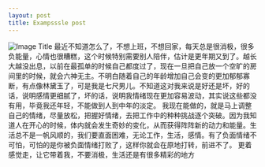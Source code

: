 ```yaml
---
layout: post
title: Exampsssle post
---
```




![Image Title](http://24.media.tumblr.com/035bff34ba22313e2f60abb270fa4db5/tumblr_mrstwfsaND1qdtwy3o1_500.jpg)
最近不知道怎么了，不想上班，不想回家，每天总是很消极，很多负能量，心情也很糟糕，这个时候特别需要别人陪伴，估计是更年期又到了。越长大越没出息，以前在最孤单的时候自己都度过了，现在一旦把自己放一个空旷的房间里的时候，就会六神无主。不明白随着自己的年龄增加自己会变的更加郁郁寡断，有点像林黛玉了，可是我是七尺男儿。不知道这对我来说是好还是坏，好的话，说明感情更细腻了，坏的话，说明我情绪现在更加容易波动，其实说这些都没有用，毕竟我还年轻，不能做到人到中年的淡定。
我现在能做的，就是马上调整自己的情绪，尽量放松，把握好情绪，去把工作中的种种挑战逐个突破。因为我知道人在开心的时候，体内就会发生奇妙的变化，从而获得阵阵新的动力和能量。生活总不是一帆风顺的，我们要直面困难，无论工作，生活，感情。有了负面情绪不可怕，可怕的是你被负面情绪打败了，这样你就会在原地打转，前进不了。
更着感觉走，让它带着我，不要消极，生活还是有很多精彩的地方